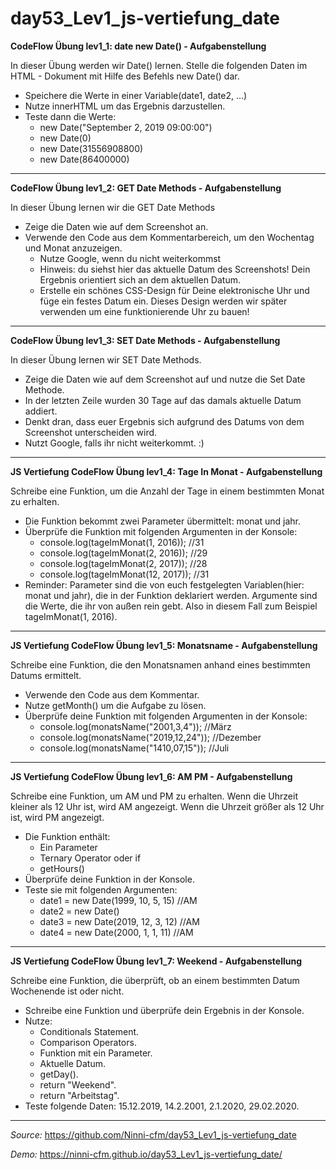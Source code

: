# day53_Lev1_js-vertiefung_date

**CodeFlow Übung lev1_1: date new Date() - Aufgabenstellung**

In dieser Übung werden wir Date() lernen.
Stelle die folgenden Daten im HTML - Dokument mit Hilfe des Befehls new Date() dar.

-   Speichere die Werte in einer Variable(date1, date2, …)
-   Nutze innerHTML um das Ergebnis darzustellen.
-   Teste dann die Werte:
    -   new Date("September 2, 2019 09:00:00")
    -   new Date(0)
    -   new Date(31556908800)
    -   new Date(86400000)

---

**CodeFlow Übung lev1_2: GET Date Methods - Aufgabenstellung**

In dieser Übung lernen wir die GET Date Methods

-   Zeige die Daten wie auf dem Screenshot an.
-   Verwende den Code aus dem Kommentarbereich, um den Wochentag und Monat anzuzeigen.
    -   Nutze Google, wenn du nicht weiterkommst
    -   Hinweis: du siehst hier das aktuelle Datum des Screenshots! Dein Ergebnis orientiert sich an dem aktuellen Datum.
    -   Erstelle ein schönes CSS-Design für Deine elektronische Uhr und füge ein festes Datum ein. Dieses Design werden wir später verwenden um eine funktionierende Uhr zu bauen!

---

**CodeFlow Übung lev1_3: SET Date Methods - Aufgabenstellung**

In dieser Übung lernen wir SET Date Methods.

-   Zeige die Daten wie auf dem Screenshot auf und nutze die Set Date Methode.
-   In der letzten Zeile wurden 30 Tage auf das damals aktuelle Datum addiert.
-   Denkt dran, dass euer Ergebnis sich aufgrund des Datums von dem Screenshot unterscheiden wird.
-   Nutzt Google, falls ihr nicht weiterkommt. :)

---

**JS Vertiefung CodeFlow Übung lev1_4: Tage In Monat - Aufgabenstellung**

Schreibe eine Funktion, um die Anzahl der Tage in einem bestimmten Monat zu erhalten.

-   Die Funktion bekommt zwei Parameter übermittelt: monat und jahr.
-   Überprüfe die Funktion mit folgenden Argumenten in der Konsole:
    -   console.log(tageImMonat(1, 2016)); //31
    -   console.log(tageImMonat(2, 2016)); //29
    -   console.log(tageImMonat(2, 2017)); //28
    -   console.log(tageImMonat(12, 2017)); //31
-   Reminder: Parameter sind die von euch festgelegten Variablen(hier: monat und jahr), die in der Funktion deklariert werden. Argumente sind die Werte, die ihr von außen rein gebt. Also in diesem Fall zum Beispiel tageImMonat(1, 2016).

---

**JS Vertiefung CodeFlow Übung lev1_5: Monatsname - Aufgabenstellung**

Schreibe eine Funktion, die den Monatsnamen anhand eines bestimmten Datums ermittelt.

-   Verwende den Code aus dem Kommentar.
-   Nutze getMonth() um die Aufgabe zu lösen.
-   Überprüfe deine Funktion mit folgenden Argumenten in der Konsole:
    -   console.log(monatsName("2001,3,4")); //März
    -   console.log(monatsName("2019,12,24")); //Dezember
    -   console.log(monatsName("1410,07,15")); //Juli

---

**JS Vertiefung CodeFlow Übung lev1_6: AM PM - Aufgabenstellung**

Schreibe eine Funktion, um AM und PM zu erhalten.
Wenn die Uhrzeit kleiner als 12 Uhr ist, wird AM angezeigt.
Wenn die Uhrzeit größer als 12 Uhr ist, wird PM angezeigt.

-   Die Funktion enthält:
    -   Ein Parameter
    -   Ternary Operator oder if
    -   getHours()
-   Überprüfe deine Funktion in der Konsole.
-   Teste sie mit folgenden Argumenten:
    -   date1 = new Date(1999, 10, 5, 15) //AM
    -   date2 = new Date()
    -   date3 = new Date(2019, 12, 3, 12) //AM
    -   date4 = new Date(2000, 1, 1, 11) //AM

---

**JS Vertiefung CodeFlow Übung lev1_7: Weekend - Aufgabenstellung**

Schreibe eine Funktion, die überprüft, ob an einem bestimmten Datum Wochenende ist oder nicht.

-   Schreibe eine Funktion und überprüfe dein Ergebnis in der Konsole.
-   Nutze:
    -   Conditionals Statement.
    -   Comparison Operators.
    -   Funktion mit ein Parameter.
    -   Aktuelle Datum.
    -   getDay().
    -   return "Weekend".
    -   return "Arbeitstag".
-   Teste folgende Daten: 15.12.2019, 14.2.2001, 2.1.2020, 29.02.2020.

---

_Source:_ https://github.com/Ninni-cfm/day53_Lev1_js-vertiefung_date

_Demo:_ https://ninni-cfm.github.io/day53_Lev1_js-vertiefung_date/
